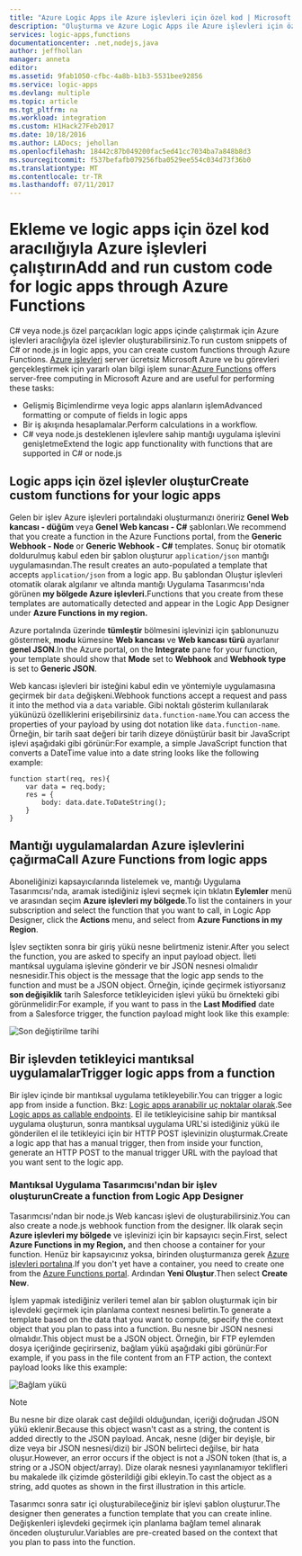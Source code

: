 ```yaml
---
title: "Azure Logic Apps ile Azure işlevleri için özel kod | Microsoft Docs"
description: "Oluşturma ve Azure Logic Apps ile Azure işlevleri için özel kod çalıştırma"
services: logic-apps,functions
documentationcenter: .net,nodejs,java
author: jeffhollan
manager: anneta
editor: 
ms.assetid: 9fab1050-cfbc-4a8b-b1b3-5531bee92856
ms.service: logic-apps
ms.devlang: multiple
ms.topic: article
ms.tgt_pltfrm: na
ms.workload: integration
ms.custom: H1Hack27Feb2017
ms.date: 10/18/2016
ms.author: LADocs; jehollan
ms.openlocfilehash: 18442c87b049200fac5ed41cc7034ba7a848b8d3
ms.sourcegitcommit: f537befafb079256fba0529ee554c034d73f36b0
ms.translationtype: MT
ms.contentlocale: tr-TR
ms.lasthandoff: 07/11/2017
---
```

# <a name="add-and-run-custom-code-for-logic-apps-through-azure-functions"></a><span data-ttu-id="e9d2d-103">Ekleme ve logic apps için özel kod aracılığıyla Azure işlevleri çalıştırın</span><span class="sxs-lookup"><span data-stu-id="e9d2d-103">Add and run custom code for logic apps through Azure Functions</span></span>

<span data-ttu-id="e9d2d-104">C# veya node.js özel parçacıkları logic apps içinde çalıştırmak için Azure işlevleri aracılığıyla özel işlevler oluşturabilirsiniz.</span><span class="sxs-lookup"><span data-stu-id="e9d2d-104">To run custom snippets of C# or node.js in logic apps, you can create custom functions through Azure Functions.</span></span> 
<span data-ttu-id="e9d2d-105">[Azure işlevleri](../azure-functions/functions-overview.md) server ücretsiz Microsoft Azure ve bu görevleri gerçekleştirmek için yararlı olan bilgi işlem sunar:</span><span class="sxs-lookup"><span data-stu-id="e9d2d-105">[Azure Functions](../azure-functions/functions-overview.md) offers server-free computing in Microsoft Azure and are useful for performing these tasks:</span></span>

* <span data-ttu-id="e9d2d-106">Gelişmiş Biçimlendirme veya logic apps alanların işlem</span><span class="sxs-lookup"><span data-stu-id="e9d2d-106">Advanced formatting or compute of fields in logic apps</span></span>
* <span data-ttu-id="e9d2d-107">Bir iş akışında hesaplamalar.</span><span class="sxs-lookup"><span data-stu-id="e9d2d-107">Perform calculations in a workflow.</span></span>
* <span data-ttu-id="e9d2d-108">C# veya node.js desteklenen işlevlere sahip mantığı uygulama işlevini genişletme</span><span class="sxs-lookup"><span data-stu-id="e9d2d-108">Extend the logic app functionality with functions that are supported in C# or node.js</span></span>

## <a name="create-custom-functions-for-your-logic-apps"></a><span data-ttu-id="e9d2d-109">Logic apps için özel işlevler oluştur</span><span class="sxs-lookup"><span data-stu-id="e9d2d-109">Create custom functions for your logic apps</span></span>

<span data-ttu-id="e9d2d-110">Gelen bir işlev Azure işlevleri portalındaki oluşturmanızı öneririz **Genel Web kancası - düğüm** veya **Genel Web kancası - C#** şablonları.</span><span class="sxs-lookup"><span data-stu-id="e9d2d-110">We recommend that you create a function in the Azure Functions portal, from the **Generic Webhook - Node** or **Generic Webhook - C#** templates.</span></span> <span data-ttu-id="e9d2d-111">Sonuç bir otomatik doldurulmuş kabul eden bir şablon oluşturur `application/json` mantığı uygulamasından.</span><span class="sxs-lookup"><span data-stu-id="e9d2d-111">The result creates an auto-populated a template that accepts `application/json` from a logic app.</span></span> <span data-ttu-id="e9d2d-112">Bu şablondan Oluştur işlevleri otomatik olarak algılanır ve altında mantığı Uygulama Tasarımcısı'nda görünen **my bölgede Azure işlevleri.**</span><span class="sxs-lookup"><span data-stu-id="e9d2d-112">Functions that you create from these templates are automatically detected and appear in the Logic App Designer under **Azure Functions in my region.**</span></span>

<span data-ttu-id="e9d2d-113">Azure portalında üzerinde **tümleştir** bölmesini işlevinizi için şablonunuzu göstermek, **modu** kümesine **Web kancası** ve **Web kancası türü** ayarlanır **genel JSON**.</span><span class="sxs-lookup"><span data-stu-id="e9d2d-113">In the Azure portal, on the **Integrate** pane for your function, your template should show that **Mode** set to **Webhook** and **Webhook type** is set to **Generic JSON**.</span></span> 

<span data-ttu-id="e9d2d-114">Web kancası işlevleri bir isteğini kabul edin ve yöntemiyle uygulamasına geçirmek bir `data` değişkeni.</span><span class="sxs-lookup"><span data-stu-id="e9d2d-114">Webhook functions accept a request and pass it into the method via a `data` variable.</span></span> <span data-ttu-id="e9d2d-115">Gibi noktalı gösterim kullanılarak yükünüzü özelliklerini erişebilirsiniz `data.function-name`.</span><span class="sxs-lookup"><span data-stu-id="e9d2d-115">You can access the properties of your payload by using dot notation like `data.function-name`.</span></span> <span data-ttu-id="e9d2d-116">Örneğin, bir tarih saat değeri bir tarih dizeye dönüştürür basit bir JavaScript işlevi aşağıdaki gibi görünür:</span><span class="sxs-lookup"><span data-stu-id="e9d2d-116">For example, a simple JavaScript function that converts a DateTime value into a date string looks like the following example:</span></span>

```
function start(req, res){
    var data = req.body;
    res = {
        body: data.date.ToDateString();
    }
}
```

## <a name="call-azure-functions-from-logic-apps"></a><span data-ttu-id="e9d2d-117">Mantığı uygulamalardan Azure işlevlerini çağırma</span><span class="sxs-lookup"><span data-stu-id="e9d2d-117">Call Azure Functions from logic apps</span></span>

<span data-ttu-id="e9d2d-118">Aboneliğinizi kapsayıcılarında listelemek ve, mantığı Uygulama Tasarımcısı'nda, aramak istediğiniz işlevi seçmek için tıklatın **Eylemler** menü ve arasından seçim **Azure işlevleri my bölgede**.</span><span class="sxs-lookup"><span data-stu-id="e9d2d-118">To list the containers in your subscription and select the function that you want to call, in Logic App Designer, click the **Actions** menu, and select from **Azure Functions in my Region**.</span></span>

<span data-ttu-id="e9d2d-119">İşlev seçtikten sonra bir giriş yükü nesne belirtmeniz istenir.</span><span class="sxs-lookup"><span data-stu-id="e9d2d-119">After you select the function, you are asked to specify an input payload object.</span></span> <span data-ttu-id="e9d2d-120">İleti mantıksal uygulama işlevine gönderir ve bir JSON nesnesi olmalıdır nesnesidir.</span><span class="sxs-lookup"><span data-stu-id="e9d2d-120">This object is the message that the logic app sends to the function and must be a JSON object.</span></span> <span data-ttu-id="e9d2d-121">Örneğin, içinde geçirmek istiyorsanız **son değişiklik** tarih Salesforce tetikleyiciden işlevi yükü bu örnekteki gibi görünmelidir:</span><span class="sxs-lookup"><span data-stu-id="e9d2d-121">For example, if you want to pass in the **Last Modified** date from a Salesforce trigger, the function payload might look like this example:</span></span>

![Son değiştirilme tarihi][1]

## <a name="trigger-logic-apps-from-a-function"></a><span data-ttu-id="e9d2d-123">Bir işlevden tetikleyici mantıksal uygulamalar</span><span class="sxs-lookup"><span data-stu-id="e9d2d-123">Trigger logic apps from a function</span></span>

<span data-ttu-id="e9d2d-124">Bir işlev içinde bir mantıksal uygulama tetikleyebilir.</span><span class="sxs-lookup"><span data-stu-id="e9d2d-124">You can trigger a logic app from inside a function.</span></span> <span data-ttu-id="e9d2d-125">Bkz: [Logic apps aranabilir uç noktalar olarak](logic-apps-http-endpoint.md).</span><span class="sxs-lookup"><span data-stu-id="e9d2d-125">See [Logic apps as callable endpoints](logic-apps-http-endpoint.md).</span></span> <span data-ttu-id="e9d2d-126">El ile tetikleyicisine sahip bir mantıksal uygulama oluşturun, sonra mantıksal uygulama URL'si istediğiniz yükü ile gönderilen el ile tetikleyici için bir HTTP POST işlevinizin oluşturmak.</span><span class="sxs-lookup"><span data-stu-id="e9d2d-126">Create a logic app that has a manual trigger, then from inside your function, generate an HTTP POST to the manual trigger URL with the payload that you want sent to the logic app.</span></span>

### <a name="create-a-function-from-logic-app-designer"></a><span data-ttu-id="e9d2d-127">Mantıksal Uygulama Tasarımcısı'ndan bir işlev oluşturun</span><span class="sxs-lookup"><span data-stu-id="e9d2d-127">Create a function from Logic App Designer</span></span>

<span data-ttu-id="e9d2d-128">Tasarımcısı'ndan bir node.js Web kancası işlevi de oluşturabilirsiniz.</span><span class="sxs-lookup"><span data-stu-id="e9d2d-128">You can also create a node.js webhook function from the designer.</span></span> <span data-ttu-id="e9d2d-129">İlk olarak seçin **Azure işlevleri my bölgede** ve işlevinizi için bir kapsayıcı seçin.</span><span class="sxs-lookup"><span data-stu-id="e9d2d-129">First, select **Azure Functions in my Region,** and then choose a container for your function.</span></span> <span data-ttu-id="e9d2d-130">Henüz bir kapsayıcınız yoksa, birinden oluşturmanıza gerek [Azure işlevleri portalına](https://functions.azure.com/signin).</span><span class="sxs-lookup"><span data-stu-id="e9d2d-130">If you don't yet have a container, you need to create one from the [Azure Functions portal](https://functions.azure.com/signin).</span></span> <span data-ttu-id="e9d2d-131">Ardından **Yeni Oluştur**.</span><span class="sxs-lookup"><span data-stu-id="e9d2d-131">Then select **Create New**.</span></span>  

<span data-ttu-id="e9d2d-132">İşlem yapmak istediğiniz verileri temel alan bir şablon oluşturmak için bir işlevdeki geçirmek için planlama context nesnesi belirtin.</span><span class="sxs-lookup"><span data-stu-id="e9d2d-132">To generate a template based on the data that you want to compute, specify the context object that you plan to pass into a function.</span></span> <span data-ttu-id="e9d2d-133">Bu nesne bir JSON nesnesi olmalıdır.</span><span class="sxs-lookup"><span data-stu-id="e9d2d-133">This object must be a JSON object.</span></span> <span data-ttu-id="e9d2d-134">Örneğin, bir FTP eylemden dosya içeriğinde geçirirseniz, bağlam yükü aşağıdaki gibi görünür:</span><span class="sxs-lookup"><span data-stu-id="e9d2d-134">For example, if you pass in the file content from an FTP action, the context payload looks like this example:</span></span>

![Bağlam yükü][2]

> [!NOTE]
> <span data-ttu-id="e9d2d-136">Bu nesne bir dize olarak cast değildi olduğundan, içeriği doğrudan JSON yükü eklenir.</span><span class="sxs-lookup"><span data-stu-id="e9d2d-136">Because this object wasn't cast as a string, the content is added directly to the JSON payload.</span></span> <span data-ttu-id="e9d2d-137">Ancak, nesne (diğer bir deyişle, bir dize veya bir JSON nesnesi/dizi) bir JSON belirteci değilse, bir hata oluşur.</span><span class="sxs-lookup"><span data-stu-id="e9d2d-137">However, an error occurs if the object is not a JSON token (that is, a string or a JSON object/array).</span></span> <span data-ttu-id="e9d2d-138">Dize olarak nesnesi yayınlanamıyor teklifleri bu makalede ilk çizimde gösterildiği gibi ekleyin.</span><span class="sxs-lookup"><span data-stu-id="e9d2d-138">To cast the object as a string, add quotes as shown in the first illustration in this article.</span></span>
> 

<span data-ttu-id="e9d2d-139">Tasarımcı sonra satır içi oluşturabileceğiniz bir işlevi şablon oluşturur.</span><span class="sxs-lookup"><span data-stu-id="e9d2d-139">The designer then generates a function template that you can create inline.</span></span> <span data-ttu-id="e9d2d-140">Değişkenleri işlevdeki geçirmek için planlama bağlam temel alınarak önceden oluşturulur.</span><span class="sxs-lookup"><span data-stu-id="e9d2d-140">Variables are pre-created based on the context that you plan to pass into the function.</span></span>

<!--Image references-->
[1]: ./media/logic-apps-azure-functions/callfunction.png
[2]: ./media/logic-apps-azure-functions/createfunction.png
